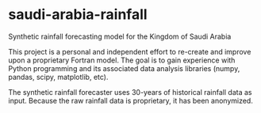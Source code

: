 # saudi-arabia-rainfall
Synthetic rainfall forecasting model for the Kingdom of Saudi Arabia

This project is a personal and independent effort to re-create and improve upon a proprietary Fortran model. The goal is to gain experience with Python programming and its associated data analysis libraries (numpy, pandas, scipy, matplotlib, etc). 

The synthetic rainfall forecaster uses 30-years of historical rainfall data as input. Because the raw rainfall data is proprietary, it has been anonymized. 
